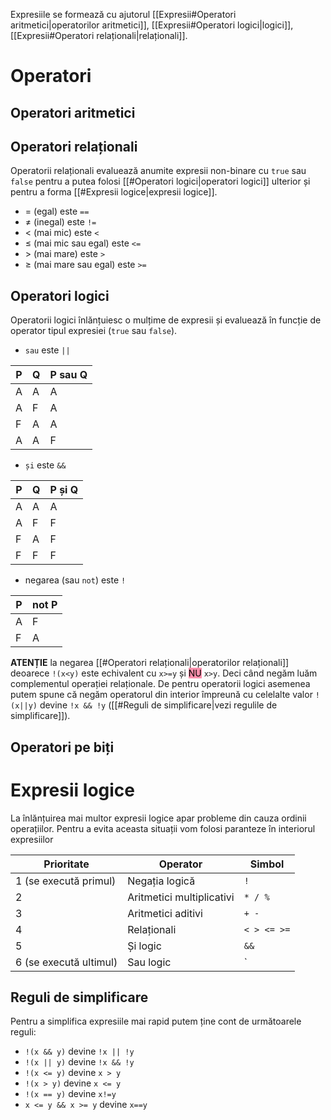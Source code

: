 Expresiile se formează cu ajutorul [[Expresii#Operatori aritmetici|operatorilor aritmetici]], [[Expresii#Operatori logici|logici]], [[Expresii#Operatori relaționali|relaționali]].
# Operatori
## Operatori aritmetici
## Operatori relaționali
Operatorii relaționali evaluează anumite expresii non-binare cu `true` sau `false` pentru a putea folosi [[#Operatori logici|operatori logici]] ulterior și pentru a forma [[#Expresii logice|expresii logice]].
- $=$ (egal) este `==`
- $\neq$ (inegal) este `!=`
- $\lt$ (mai mic) este `<`
- $\leq$ (mai mic sau egal) este `<=`
- $\gt$ (mai mare) este `>`
- $\geq$ (mai mare sau egal) este `>=`
## Operatori logici
Operatorii logici înlănțuiesc o mulțime de expresii și evaluează în funcție de operator tipul expresiei (`true` sau  `false`).
- `sau` este `||` 

| P | Q | P sau Q |
| ---- | ---- | ---- |
| A | A | A |
| A | F | A |
| F | A | A |
| A | A | F |
- `și` este `&&` 

| P | Q | P și Q |
| ---- | ---- | ---- |
| A | A | A |
| A | F | F |
| F | A | F |
| F | F | F |
- negarea (sau `not`) este `!`

| P | not P |
| ---- | ---- |
| A | F |
| F | A |

**ATENȚIE** la negarea [[#Operatori relaționali|operatorilor relaționali]] deoarece `!(x<y)` este echivalent cu `x>=y` și <mark style="background: #FF5582A6;">NU</mark> `x>y`. Deci când negăm luăm complementul operației relaționale.
De pentru operatorii logici asemenea putem spune că negăm operatorul din interior împreună cu celelalte valor `!(x||y)` devine `!x && !y` ([[#Reguli de simplificare|vezi regulile de simplificare]]).
## Operatori pe biți
# Expresii logice
 La înlănțuirea mai multor expresii logice apar probleme din cauza ordinii operațiilor. Pentru a evita aceasta situații vom folosi paranteze în interiorul expresiilor
 
| Prioritate | Operator | Simbol |
| ---- | ---- | ---- |
| 1 (se execută primul) | Negația logică | `!` |
| 2 | Aritmetici multiplicativi | `* / %` |
| 3 | Aritmetici aditivi | `+ -` |
| 4 | Relaționali | `< > <= >=` |
| 5 | Și logic | `&&` |
| 6 (se execută ultimul) | Sau logic | `||` |
## Reguli de simplificare
Pentru a simplifica expresiile mai rapid putem ține cont de următoarele reguli:
- `!(x && y)` devine `!x || !y`
- `!(x || y)` devine `!x && !y`
- `!(x <= y)` devine `x > y`
- `!(x > y)` devine `x <= y`
- `!(x == y)` devine `x!=y`
- `x <= y && x >= y` devine `x==y`